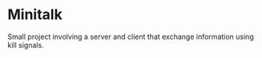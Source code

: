 # Minitalk
Small project involving a server and client that exchange information using kill signals.
